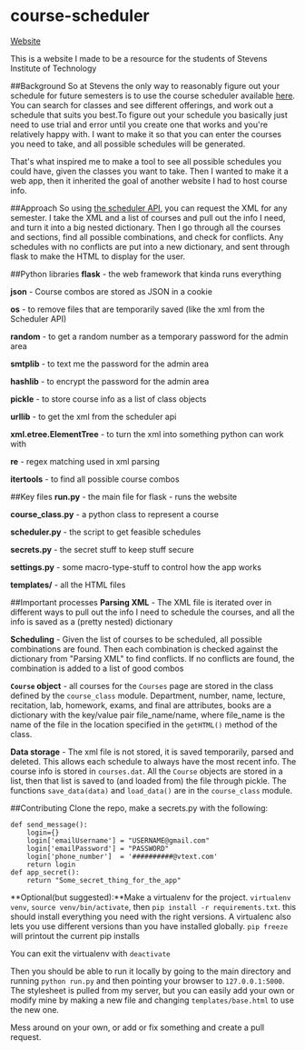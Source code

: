 # course-scheduler

[Website](http://www.sitstuff.com)

This is a website I made to be a resource for the students of Stevens Institute of Technology

##Background
So at Stevens the only way to reasonably figure out your schedule for future semesters is to use the course scheduler available [here](https://web.stevens.edu/scheduler/). You can search for classes and see different offerings, and work out a schedule that suits you best.To figure out your schedule you basically just need to use trial and error until you create one that works and you're relatively happy with. I want to make it so that you can enter the courses you need to take, and all possible schedules will be generated.

That's what inspired me to make a tool to see all possible schedules you could have, given the classes you want to take. Then I wanted to make it a web app, then it inherited the goal of another website I had to host course info.

##Approach
So using [the scheduler API](https://www.thegreatco.com/projects/scheduler-api/), you can request the XML for any semester. I take the XML and a list of courses and pull out the info I need, and turn it into a big nested dictionary. Then I go through all the courses and sections, find all possible combinations, and check for conflicts. Any schedules with no conflicts are put into a new dictionary, and sent through flask to make the HTML to display for the user.

##Python libraries
**flask** - the web framework that kinda runs everything

**json** - Course combos are stored as JSON in a cookie

**os** - to remove files that are temporarily saved (like the xml from the Scheduler API)

**random** - to get a random number as a temporary password for the admin area

**smtplib** - to text me the password for the admin area

**hashlib** - to encrypt the password for the admin area

**pickle** - to store course info as a list of class objects

**urllib** -  to get the xml from the scheduler api

**xml.etree.ElementTree** - to turn the xml into something python can work with

**re** - regex matching used in xml parsing

**itertools** - to find all possible course combos

##Key files
**run.py** - the main file for flask - runs the website

**course_class.py** - a python class to represent a course

**scheduler.py** - the script to get feasible schedules

**secrets.py** - the secret stuff to keep stuff secure

**settings.py** - some macro-type-stuff to control how the app works

**templates/** - all the HTML files

##Important processes
**Parsing XML** - The XML file is iterated over in different ways to pull out the info I need to schedule the courses, and all the info is saved as a (pretty nested) dictionary

**Scheduling** - Given the list of courses to be scheduled, all possible combinations are found. Then each combination is checked against the dictionary from "Parsing XML" to find conflicts. If no conflicts are found, the combination is added to a list of good combos

**`Course` object** - all courses for the `Courses` page are stored in the class defined by the `course_class` module. Department, number, name, lecture, recitation, lab, homework, exams, and final are attributes, books are a dictionary with the key/value pair file_name/name, where file_name is the name of the file in the location specified in the `getHTML()` method of the class.

**Data storage** - The xml file is not stored, it is saved temporarily, parsed and deleted. This allows each schedule to always have the most recent info. The course info is stored in `courses.dat`. All the `Course` objects are stored in a list, then that list is saved to (and loaded from) the file through pickle. The functions `save_data(data)` and `load_data()` are in the `course_class` module.

##Contributing
Clone the repo, make a secrets.py with the following:
```
def send_message():
    login={}
    login['emailUsername'] = "USERNAME@gmail.com"
    login['emailPassword'] = "PASSWORD"
    login['phone_number']  = '##########@vtext.com'
    return login
def app_secret():
    return "Some_secret_thing_for_the_app"
```

**Optional(but suggested):**Make a virtualenv for the project.
`virtualenv venv`, `source venv/bin/activate`, then `pip install -r requirements.txt`.
this should install everything you need with the right versions. A virtualenc also lets you use different versions than you have installed globally.
`pip freeze` will printout the current pip installs

You can exit the virtualenv with `deactivate`

Then you should be able to run it locally by going to the main directory and running `python run.py` and then pointing your browser to `127.0.0.1:5000`. The stylesheet is pulled from my server, but you can easily add your own or modify mine by making a new file and changing `templates/base.html` to use the new one.

Mess around on your own, or add or fix something and create a pull request.
